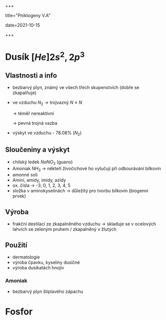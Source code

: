 +++

title="Pniktogeny V.A"

date=2021-10-15

+++

# Dusík $[He] 2s^2, 2p^3$

## Vlastnosti a info

- bezbarvý plyn, známý ve všech třech skupenstvích (dobře se zkapalňuje)

- ve vzduchu $N_2$ $\to$ trojvazný $N\equiv N$

  $\to$ téměř nereaktivní

  $\to$ pevná trojná vazba

- výskyt ve vzduchu - 78.08% ($N_2$)

## Sloučeniny a výskyt

- chilský ledek $NaNO_3$ (guano)
- Amoniak $NH_3$ $\to$ někteří živočichové ho vylučují při odbourávání bílkovin
- amonné soli
- Amini, amidy, imidy, azidy
- ox. čísla $\to$ -3, 0, 1, 2, 3, 4, 5
- složka v aminokyselinách $\to$ důležitý pro tvorbu bílkovin (biogenní prvek)

## Výroba

- frakční destilací ze zkapalněného vzduchu $\to$ skladuje se v ocelových lahvích se zeleným pruhem / zkapalněný v žlutých

## Použití

- dermatologie
- výroba čpavku, kyseliny dusičné
- výroba dusíkatách hnojiv

### Amoniak

- bezbarvý plyn štiplavého zápachu

# Fosfor

